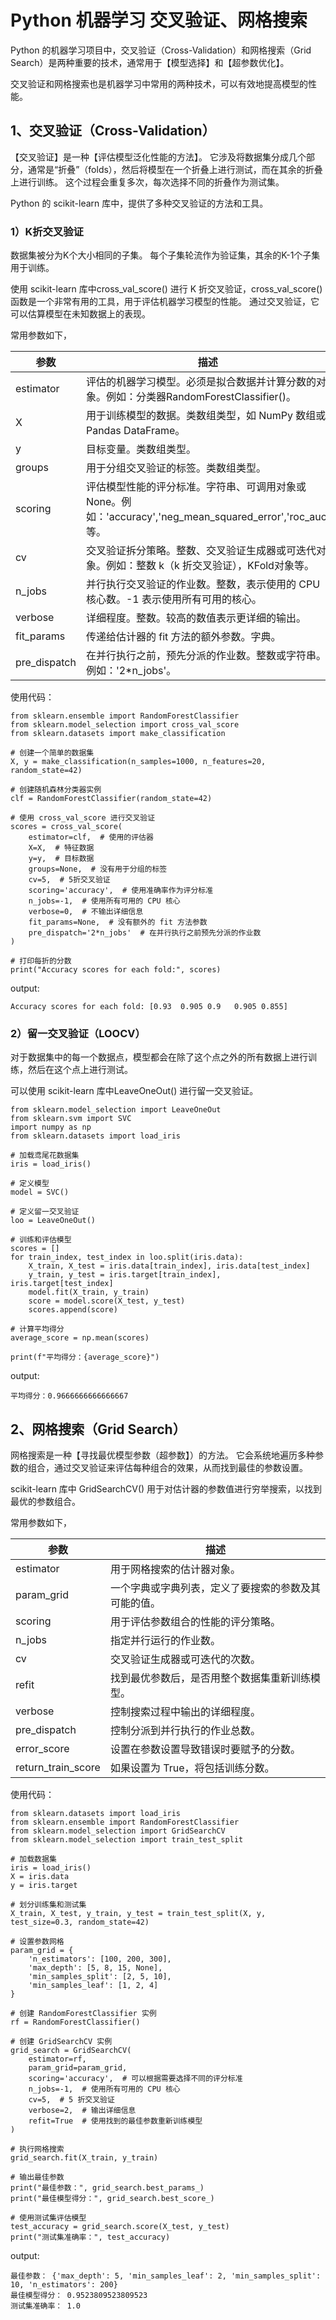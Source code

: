 # Python 机器学习 交叉验证、网格搜索

Python 的机器学习项目中，交叉验证（Cross-Validation）和网格搜索（Grid Search）是两种重要的技术，通常用于【模型选择】和【超参数优化】。

交叉验证和网格搜索也是机器学习中常用的两种技术，可以有效地提高模型的性能。

## 1、交叉验证（Cross-Validation）
【交叉验证】是一种【评估模型泛化性能的方法】。
它涉及将数据集分成几个部分，通常是“折叠”（folds），然后将模型在一个折叠上进行测试，而在其余的折叠上进行训练。
这个过程会重复多次，每次选择不同的折叠作为测试集。

Python 的 scikit-learn 库中，提供了多种交叉验证的方法和工具。

### 1）K折交叉验证

数据集被分为K个大小相同的子集。
每个子集轮流作为验证集，其余的K-1个子集用于训练。

使用 scikit-learn 库中cross_val_score() 进行 K 折交叉验证，cross_val_score() 函数是一个非常有用的工具，用于评估机器学习模型的性能。
通过交叉验证，它可以估算模型在未知数据上的表现。

常用参数如下，

| 参数           | 描述                                                                              |
|--------------|---------------------------------------------------------------------------------|
| estimator    | 评估的机器学习模型。必须是拟合数据并计算分数的对象。例如：分类器RandomForestClassifier()。                       |
| X            | 用于训练模型的数据。类数组类型，如 NumPy 数组或 Pandas DataFrame。                                   |
| y            | 目标变量。类数组类型。                                                                     |
| groups       | 用于分组交叉验证的标签。类数组类型。                                                              |
| scoring      | 评估模型性能的评分标准。字符串、可调用对象或 None。例如：'accuracy','neg_mean_squared_error','roc_auc' 等。 |
| cv           | 交叉验证拆分策略。整数、交叉验证生成器或可迭代对象。例如：整数 k（k 折交叉验证），KFold对象等。                            |
| n_jobs       | 并行执行交叉验证的作业数。整数，表示使用的 CPU 核心数。-1 表示使用所有可用的核心。                                   |
| verbose      | 详细程度。整数。较高的数值表示更详细的输出。                                                          |
| fit_params   | 传递给估计器的 fit 方法的额外参数。字典。                                                         |
| pre_dispatch | 在并行执行之前，预先分派的作业数。整数或字符串。例如：'2*n_jobs'。                                          |

使用代码：
```text
from sklearn.ensemble import RandomForestClassifier
from sklearn.model_selection import cross_val_score
from sklearn.datasets import make_classification

# 创建一个简单的数据集
X, y = make_classification(n_samples=1000, n_features=20, random_state=42)

# 创建随机森林分类器实例
clf = RandomForestClassifier(random_state=42)

# 使用 cross_val_score 进行交叉验证
scores = cross_val_score(
    estimator=clf,  # 使用的评估器
    X=X,  # 特征数据
    y=y,  # 目标数据
    groups=None,  # 没有用于分组的标签
    cv=5,  # 5折交叉验证
    scoring='accuracy',  # 使用准确率作为评分标准
    n_jobs=-1,  # 使用所有可用的 CPU 核心
    verbose=0,  # 不输出详细信息
    fit_params=None,  # 没有额外的 fit 方法参数
    pre_dispatch='2*n_jobs'  # 在并行执行之前预先分派的作业数
)

# 打印每折的分数
print("Accuracy scores for each fold:", scores)
```
output:
```text
Accuracy scores for each fold: [0.93  0.905 0.9   0.905 0.855]
```

### 2）留一交叉验证（LOOCV）

对于数据集中的每一个数据点，模型都会在除了这个点之外的所有数据上进行训练，然后在这个点上进行测试。

可以使用 scikit-learn 库中LeaveOneOut() 进行留一交叉验证。

```text
from sklearn.model_selection import LeaveOneOut
from sklearn.svm import SVC
import numpy as np
from sklearn.datasets import load_iris

# 加载鸢尾花数据集
iris = load_iris()

# 定义模型
model = SVC()

# 定义留一交叉验证
loo = LeaveOneOut()

# 训练和评估模型
scores = []
for train_index, test_index in loo.split(iris.data):
    X_train, X_test = iris.data[train_index], iris.data[test_index]
    y_train, y_test = iris.target[train_index], iris.target[test_index]
    model.fit(X_train, y_train)
    score = model.score(X_test, y_test)
    scores.append(score)

# 计算平均得分
average_score = np.mean(scores)

print(f"平均得分：{average_score}")
```
output:
```text
平均得分：0.9666666666666667
```

## 2、网格搜索（Grid Search）
网格搜索是一种【寻找最优模型参数（超参数】）的方法。
它会系统地遍历多种参数的组合，通过交叉验证来评估每种组合的效果，从而找到最佳的参数设置。

scikit-learn 库中 GridSearchCV() 用于对估计器的参数值进行穷举搜索，以找到最优的参数组合。

常用参数如下，

| 参数                 | 描述                         |
|--------------------|----------------------------|
| estimator          | 用于网格搜索的估计器对象。              |
| param_grid         | 一个字典或字典列表，定义了要搜索的参数及其可能的值。 |
| scoring            | 用于评估参数组合的性能的评分策略。          |
| n_jobs             | 指定并行运行的作业数。                |
| cv                 | 交叉验证生成器或可迭代的次数。            |
| refit              | 找到最优参数后，是否用整个数据集重新训练模型。    |
| verbose            | 控制搜索过程中输出的详细程度。            |
| pre_dispatch       | 控制分派到并行执行的作业总数。            |
| error_score        | 设置在参数设置导致错误时要赋予的分数。        |
| return_train_score | 如果设置为 True，将包括训练分数。        |

使用代码：
```text
from sklearn.datasets import load_iris
from sklearn.ensemble import RandomForestClassifier
from sklearn.model_selection import GridSearchCV
from sklearn.model_selection import train_test_split

# 加载数据集
iris = load_iris()
X = iris.data
y = iris.target

# 划分训练集和测试集
X_train, X_test, y_train, y_test = train_test_split(X, y, test_size=0.3, random_state=42)

# 设置参数网格
param_grid = {
    'n_estimators': [100, 200, 300],
    'max_depth': [5, 8, 15, None],
    'min_samples_split': [2, 5, 10],
    'min_samples_leaf': [1, 2, 4]
}

# 创建 RandomForestClassifier 实例
rf = RandomForestClassifier()

# 创建 GridSearchCV 实例
grid_search = GridSearchCV(
    estimator=rf,
    param_grid=param_grid,
    scoring='accuracy',  # 可以根据需要选择不同的评分标准
    n_jobs=-1,  # 使用所有可用的 CPU 核心
    cv=5,  # 5 折交叉验证
    verbose=2,  # 输出详细信息
    refit=True  # 使用找到的最佳参数重新训练模型
)

# 执行网格搜索
grid_search.fit(X_train, y_train)

# 输出最佳参数
print("最佳参数：", grid_search.best_params_)
print("最佳模型得分：", grid_search.best_score_)

# 使用测试集评估模型
test_accuracy = grid_search.score(X_test, y_test)
print("测试集准确率：", test_accuracy)
```
output:
```text
最佳参数： {'max_depth': 5, 'min_samples_leaf': 2, 'min_samples_split': 10, 'n_estimators': 200}
最佳模型得分： 0.9523809523809523
测试集准确率： 1.0
```
